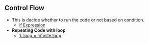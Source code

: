 ## Control Flow
- This is decide whether to run the code or not based on condition.
  - [if Expression](if_expression)
- **Repeating Code with loop**
  - [1. loop = Infinite loop](loop) 

